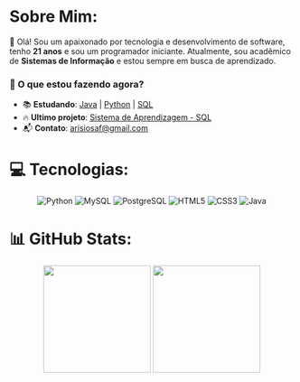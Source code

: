 # Sobre Mim:
👋  Olá! Sou um apaixonado por tecnologia e desenvolvimento de software,  tenho **21 anos** e sou um programador iniciante. Atualmente, sou acadêmico de **Sistemas de Informação** e estou sempre em busca de aprendizado.  

### 🚀 O que estou fazendo agora?
- 📚 **Estudando**:  [Java](https://github.com/arisioandradee/java) | [Python](https://github.com/arisioandradee/python-avancado) | [SQL](https://github.com/arisioandradee/python-avancado)
- 🔥 **Ultimo projeto**: [Sistema de Aprendizagem - SQL](https://github.com/arisioandradee/sistema-aprendizagem)
- 📬 **Contato**: arisiosaf@gmail.com  

# 💻 Tecnologias:
<div align="center">
  <img src="https://img.shields.io/badge/python-3670A0?style=for-the-badge&logo=python&logoColor=ffdd54" alt="Python"/>
  <img src="https://img.shields.io/badge/mysql-4479A1.svg?style=for-the-badge&logo=mysql&logoColor=white" alt="MySQL"/>
  <img src="https://img.shields.io/badge/postgres-%23316192.svg?style=for-the-badge&logo=postgresql&logoColor=white" alt="PostgreSQL"/>
  <img src="https://img.shields.io/badge/html5-%23E34F26.svg?style=for-the-badge&logo=html5&logoColor=white" alt="HTML5"/>
  <img src="https://img.shields.io/badge/css3-%231572B6.svg?style=for-the-badge&logo=css3&logoColor=white" alt="CSS3"/>
  <img src="https://img.shields.io/badge/java-%23ED8B00.svg?style=for-the-badge&logo=openjdk&logoColor=white" alt="Java"/>
</div>


# 📊 GitHub Stats:
<div align="center">
  <img src="https://github-readme-stats.vercel.app/api?username=arisioandradee&theme=shadow_green&hide_border=false&include_all_commits=true&count_private=false" height="190px">
  <img src="https://github-readme-stats.vercel.app/api/top-langs/?username=arisioandradee&theme=shadow_green&hide_border=false&include_all_commits=true&count_private=false&layout=compact" height="190px">
</div>

<!--✨ *Desenvolvido com 💙 por [Arisio Andrade](https://github.com/arisioandradee)*-->

